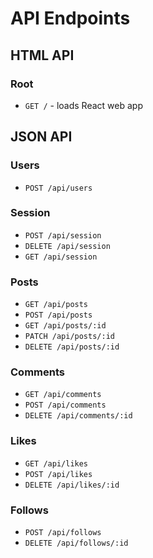 # API Endpoints

## HTML API

### Root

- `GET /` - loads React web app

## JSON API

### Users

- `POST /api/users`

### Session

- `POST /api/session`
- `DELETE /api/session`
- `GET /api/session`

### Posts

- `GET /api/posts`
- `POST /api/posts`
- `GET /api/posts/:id`
- `PATCH /api/posts/:id`
- `DELETE /api/posts/:id`

### Comments

- `GET /api/comments`
- `POST /api/comments`
- `DELETE /api/comments/:id`

### Likes

- `GET /api/likes`
- `POST /api/likes`
- `DELETE /api/likes/:id`

### Follows

- `POST /api/follows`
- `DELETE /api/follows/:id`
